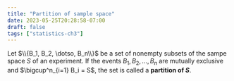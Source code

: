 ```yaml
---
title: "Partition of sample space"
date: 2023-05-25T20:28:58-07:00
draft: false
tags: ["statistics-ch3"]
---
```


Let $\\{B_1, B_2, \dotso, B_n\\}$ be a set of nonempty subsets of the sampe space $S$ of an experiment. If the events $B_1, B_2, \dotso, B_n$ are mutually exclusive and $\bigcup^n_{i=1} B_i = S$, the set is called a **partition of $S$**.